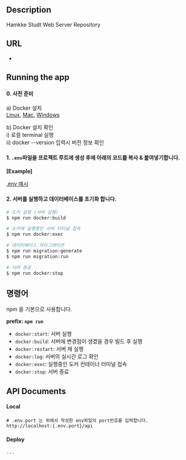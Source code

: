 ## Description

Hamkke Studt Web Server Repository

## URL
-

## Running the app

#### 0. 사전 준비

a) Docker 설치 <br/>
[Linux](https://docs.docker.com/desktop/install/linux-install/), 
[Mac](https://docs.docker.com/desktop/install/mac-install/), 
[Windows](https://docs.docker.com/desktop/install/windows-install/)

b) Docker 설치 확인 <br/>
  i) 로컬 terminal 실행 <br/>
  ii) docker --version 입력시 버전 정보 확인 <br/>


#### 1. `.env`파일을 프로젝트 루트에 생성 후에 아래의 코드를 복사 & 붙여넣기합니다.
<strong>[Example]</strong><br/>

[.env 예시](https://github.com/chipmunk-dev/hamkke-server/wiki/Create-%60.env%60-Template)

#### 2. 서버를 실행하고 데이터베이스를 초기화 합니다.

```bash
# 도커 실행 (서버 실행)
$ npm run docker:build

# 도커에 실행중인 서버 터미널 접속
$ npm run docker:exec

# 데이터베이스 마이그레이션
$ npm run migration:generate
$ npm run migration:run

# 서버 종료
$ npm run docker:stop
```

## 명령어
npm 을 기본으로 사용합니다. <br />

**prefix: `npm run`**
- `docker:start`: 서버 실행
- `docker:build`: 서버에 변경점이 생겼을 경우 빌드 후 실행
- `docker:restart`: 서버 재 실행
- `docker:log`: 서버의 실시간 로그 확인
- `docker:exec`: 실행중인 도커 컨테이너 터미널 접속
- `docker:stop`: 서버 종료

## API Documents

#### Local
```URL
# .env.port 는 위에서 작성한 env파일의 port번호를 입력합니다.
http://localhost:{.env.port}/api
```

#### Deploy
```URL
...
```
